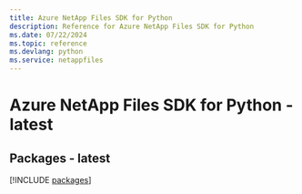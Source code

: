 ```yaml
---
title: Azure NetApp Files SDK for Python
description: Reference for Azure NetApp Files SDK for Python
ms.date: 07/22/2024
ms.topic: reference
ms.devlang: python
ms.service: netappfiles
---
```

# Azure NetApp Files SDK for Python - latest
## Packages - latest
[!INCLUDE [packages](netapp-files-index.md)]